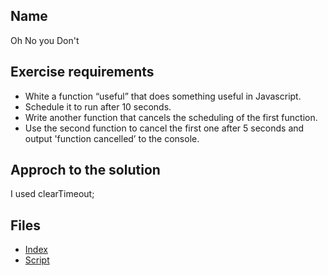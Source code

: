 ## Name 
Oh No you Don't

## Exercise requirements
* White a function “useful” that does something useful in Javascript.
* Schedule it to run after 10 seconds.
* Write another function that cancels the scheduling of the first function.
* Use the second function to cancel the first one after 5 seconds and output
    'function cancelled’ to the console.
## Approch to the solution
I used clearTimeout;

## Files
* [Index](index.html) 
* [Script](script/main.js) 